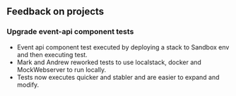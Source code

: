## Feedback on projects
### Upgrade event-api component tests
- Event api component test executed by deploying a stack to Sandbox env and then executing test.
- Mark and Andrew reworked tests to use localstack, docker and MockWebserver to run locally.
- Tests now executes quicker and stabler and are easier to expand and modify.
